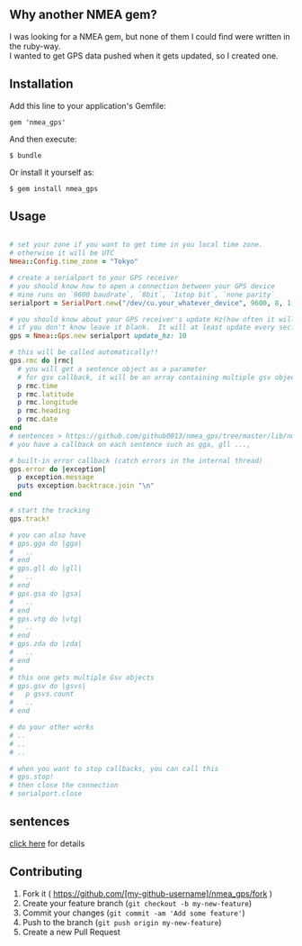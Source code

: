 ## Why another NMEA gem?
I was looking for a NMEA gem, but none of them I could find were written in the ruby-way.  
I wanted to get GPS data pushed when it gets updated, so I created one.

## Installation

Add this line to your application's Gemfile:

    gem 'nmea_gps'

And then execute:

    $ bundle

Or install it yourself as:

    $ gem install nmea_gps

## Usage

```ruby

# set your zone if you want to get time in you local time zone. 
# otherwise it will be UTC
Nmea::Config.time_zone = "Tokyo"

# create a serialport to your GPS receiver
# you should know how to open a connection between your GPS device
# mine runs on `9600 baudrate`, `8bit`, `1stop bit`, `none parity`
serialport = SerialPort.new("/dev/cu.your_whatever_device", 9600, 8, 1, SerialPort::NONE)

# you should know about your GPS receiver's update Hz(how often it will update logs 10Hz = 10 times per sec.)
# if you don't know leave it blank.  It will at least update every sec.
gps = Nmea::Gps.new serialport update_hz: 10

# this will be called automatically!!
gps.rmc do |rmc|
  # you will get a sentence object as a parameter
  # for gsv callback, it will be an array containing multiple gsv objects [gsv, gsv, gsv]
  p rmc.time
  p rmc.latitude
  p rmc.longitude
  p rmc.heading
  p rmc.date
end
# sentences > https://github.com/github0013/nmea_gps/tree/master/lib/nmea_gps/sentences
# you have a callback on each sentence such as gga, gll ..., 

# built-in error callback (catch errors in the internal thread)
gps.error do |exception|
  p exception.message
  puts exception.backtrace.join "\n"
end

# start the tracking
gps.track!

# you can also have
# gps.gga do |gga|
#   ..
# end
# gps.gll do |gll|
#   ..
# end
# gps.gsa do |gsa|
#   ..
# end
# gps.vtg do |vtg|
#   ..
# end
# gps.zda do |zda|
#   ..
# end
# 
# this one gets multiple Gsv objects
# gps.gsv do |gsvs|
#   p gsvs.count
#   ..
# end

# do your other works
# ..
# ..
# ..

# when you want to stop callbacks, you can call this
# gps.stop!
# then close the connection
# serialport.close
```

## sentences
[click here](https://github.com/github0013/nmea_gps/tree/master/lib/nmea_gps/sentences) for details

## Contributing

1. Fork it ( https://github.com/[my-github-username]/nmea_gps/fork )
2. Create your feature branch (`git checkout -b my-new-feature`)
3. Commit your changes (`git commit -am 'Add some feature'`)
4. Push to the branch (`git push origin my-new-feature`)
5. Create a new Pull Request
